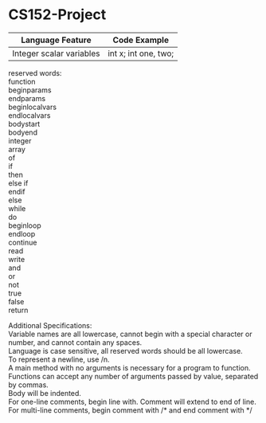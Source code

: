 # CS152-Project


| Language Feature | Code Example |
| ------------- | ------------- | 
| Integer scalar variables | int x; int one, two; |

reserved words: <br>
function <br>
beginparams <br>
endparams <br>
beginlocalvars <br>
endlocalvars <br>
bodystart <br>
bodyend <br>
integer <br>
array <br>
of <br>
if <br>
then <br>
else if <br>
endif <br>
else <br>
while <br>
do <br>
beginloop <br>
endloop <br>
continue <br>
read <br>
write <br>
and <br>
or <br>
not <br>
true <br>
false <br>
return <br>

Additional Specifications:  <br>
Variable names are all lowercase, cannot begin with a special character or number, and cannot contain any spaces. <br>
Language is case sensitive, all reserved words should be all lowercase. <br>
To represent a newline, use /n. <br>
A main method with no arguments is necessary for a program to function. <br>
Functions can accept any number of arguments passed by value, separated by commas. <br>
Body will be indented. <br>
For one-line comments, begin line with. Comment will extend to end of line. <br>
For multi-line comments, begin comment with /* and end comment with */ <br>






